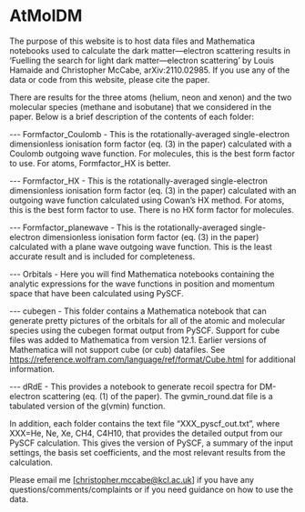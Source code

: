 # AtMolDM

The purpose of this website is to host data files and Mathematica notebooks used to calculate the dark matter—electron scattering results in ‘Fuelling the search for light dark matter—electron scattering’ by Louis Hamaide and Christopher McCabe, arXiv:2110.02985. If you use any of the data or code from this website, please cite the paper.

There are results for the three atoms (helium, neon and xenon) and the two molecular species (methane and isobutane) that we considered in the paper. Below is a brief description of the contents of each folder:

--- Formfactor_Coulomb - This is the rotationally-averaged single-electron dimensionless ionisation form factor (eq. (3) in the paper) calculated with a Coulomb outgoing wave function. For molecules, this is the best form factor to use. For atoms, Formfactor_HX is better.

--- Formfactor_HX - This is the rotationally-averaged single-electron dimensionless ionisation form factor (eq. (3) in the paper) calculated with an outgoing wave function calculated using Cowan’s HX method. For atoms, this is the best form factor to use. There is no HX form factor for molecules.

--- Formfactor_planewave - This is the rotationally-averaged single-electron dimensionless ionisation form factor (eq. (3) in the paper) calculated with a plane wave outgoing wave function. This is the least accurate result and is included for completeness.

--- Orbitals - Here you will find Mathematica notebooks containing the analytic expressions for the wave functions in position and momentum space that have been calculated using PySCF.

--- cubegen - This folder contains a Mathematica notebook that can generate pretty pictures of the orbitals for all of the atomic and molecular species using the cubegen format output from PySCF. Support for cube files was added to Mathematica from version 12.1. Earlier versions of Mathematica will not support cube (or cub) datafiles. See https://reference.wolfram.com/language/ref/format/Cube.html for additional information.

--- dRdE - This provides a notebook to generate recoil spectra for DM-electron scattering (eq. (1) of the paper). The gvmin_round.dat file is a tabulated version of the g(vmin) function.

In addition, each folder contains the text file “XXX_pyscf_out.txt”, where XXX=He, Ne, Xe, CH4, C4H10, that provides the detailed output from our PySCF calculation. This gives the version of PySCF, a summary of the input settings, the basis set coefficients, and the most relevant results from the calculation.

Please email me [christopher.mccabe@kcl.ac.uk] if you have any questions/comments/complaints or if you need guidance on how to use the data.
